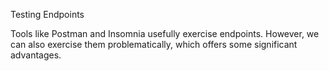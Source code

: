 Testing Endpoints

Tools like Postman and Insomnia usefully exercise endpoints. However, we can also exercise them problematically, which offers some significant advantages.